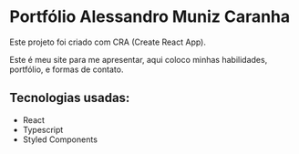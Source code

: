 # Portfólio Alessandro Muniz Caranha

Este projeto foi criado com CRA (Create React App).

Este é meu site para me apresentar, aqui coloco minhas habilidades, portfólio, e formas de contato.


## Tecnologias usadas:
- React
- Typescript
- Styled Components

